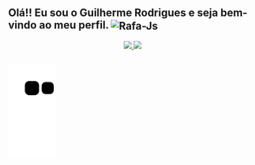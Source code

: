 ## Olá!! Eu sou o Guilherme Rodrigues e seja bem-vindo ao meu perfil. <img align="center" alt="Rafa-Js" src="https://img.shields.io/github/followers/guibuenorodrigues.svg?style=social&label=Follow&maxAge=2592000">

<!--
**guibuenorodrigues/guibuenorodrigues** is a ✨ _special_ ✨ repository because its `README.md` (this file) appears on your GitHub profile.

Here are some ideas to get you started:

- 🔭 I’m currently working on ...
- 🌱 I’m currently learning terraform
- 👯 I’m looking to collaborate on ...
- 🤔 I’m looking for help with ...
- 💬 Ask me about ...
- 📫 How to reach me: ...
- 😄 Pronouns: ...
- ⚡ Fun fact: ...
-->

<div align="center">
  <a href="https://github.com/guibuenorodrigues">
  <img height="180em" src="https://github-readme-stats.vercel.app/api?username=guibuenorodrigues&show_icons=true&theme=react&include_all_commits=true&count_private=true"/>
  <img height="180em" src="https://github-readme-stats.vercel.app/api/top-langs/?username=guibuenorodrigues&layout=compact&langs_count=7&theme=react"/>
</div>
  
  ##
 
<div> 

  ![Snake animation](https://github.com/guibuenorodrigues/guibuenorodrigues/blob/output/github-contribution-grid-snake.svg)
 
</div>
